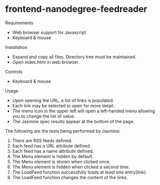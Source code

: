 frontend-nanodegree-feedreader
===============================

Requirements
- Web browser support for Javascript
- Keyboard & mouse

Installation
- Expand and copy all files.  Directory tree must be maintained.
- Open index.html in web browser.

Controls
- Keyboard & mouse 

Usage
- Upon opening the URL, a list of links is populated.
- Each link may be selected to open for more detail.
- The menu icon in the upper left will open a left-handed menu allowing you to change the list of value.
- The Jasmine spec results appear at the bottom of the page.

The following are the tests being performed by Jasmine:
1. There are RSS feeds defined.
2. Each feed has a URL attribute defined.
3. Each feed has a name attribute defined.
4. The Menu element is hidden by default.
5. The Menu element is shown when clicked once.
6. The Menu element is hidden when clicked a second time.
7. The LoadFeed function successfully loads at least one entry(link).
8. The LoadFeed function changes the content of the links.


